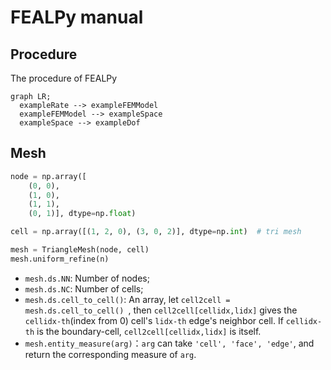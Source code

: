 # FEALPy manual

## Procedure

The procedure of FEALPy

```mermaid
graph LR;
  exampleRate --> exampleFEMModel
  exampleFEMModel --> exampleSpace
  exampleSpace --> exampleDof
```

## Mesh 

```python
node = np.array([
    (0, 0),
    (1, 0),
    (1, 1),
    (0, 1)], dtype=np.float)

cell = np.array([(1, 2, 0), (3, 0, 2)], dtype=np.int)  # tri mesh

mesh = TriangleMesh(node, cell)
mesh.uniform_refine(n)
```

* `mesh.ds.NN`: Number of nodes;
* `mesh.ds.NC`: Number of cells;
* `mesh.ds.cell_to_cell()`: An array, let `cell2cell = mesh.ds.cell_to_cell() `, then `cell2cell[cellidx,lidx]` gives the `cellidx-th`(index from 0) cell's `lidx-th` edge's neighbor cell. If `cellidx-th` is the boundary-cell, `cell2cell[cellidx,lidx]` is itself.
* `mesh.entity_measure(arg)`：`arg` can take `'cell', 'face', 'edge'`, and return the corresponding measure of `arg`.